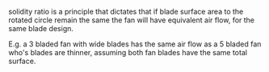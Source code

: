 solidity ratio is a principle that dictates that if blade surface area to the rotated circle remain the same the fan will have equivalent air flow, for the same blade design. 

E.g. a 3 bladed fan with wide blades has the same air flow as a 5 bladed fan who's blades are thinner, assuming both fan blades have the same total surface.